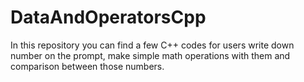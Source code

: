 # DataAndOperatorsCpp
In this repository you can find a few C++ codes for users write down number on the prompt, make simple math operations with them and comparison between those numbers. 
